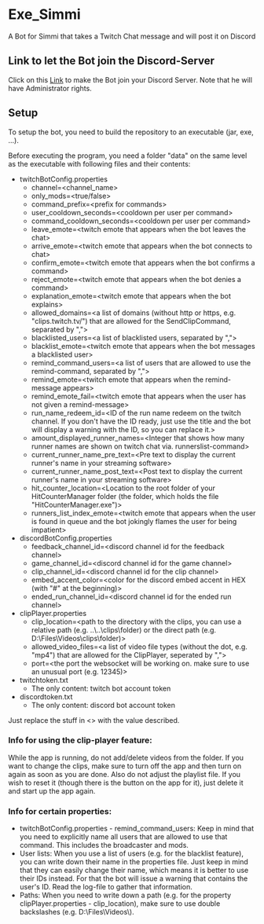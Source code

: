 # Exe_Simmi
A Bot for Simmi that takes a Twitch Chat message and will post it on Discord

## Link to let the Bot join the Discord-Server
Click on this [Link](https://discord.com/oauth2/authorize?client_id=990734200766357546&scope=bot&permissions=8) to make the Bot join your Discord Server. Note that he will have Administrator rights.

## Setup
To setup the bot, you need to build the repository to an executable (jar, exe, ...).<br>

Before executing the program, you need a folder "data" on the same level as the executable with following files and their contents:
* twitchBotConfig.properties
    * channel=\<channel_name>
    * only_mods=\<true/false>
    * command_prefix=\<prefix for commands>
    * user_cooldown_seconds=\<cooldown per user per command> 
    * command_cooldown_seconds=\<cooldown per user per command>
    * leave_emote=\<twitch emote that appears when the bot leaves the chat>
    * arrive_emote=\<twitch emote that appears when the bot connects to chat>
    * confirm_emote=\<twitch emote that appears when the bot confirms a command>
    * reject_emote=\<twitch emote that appears when the bot denies a command>
    * explanation_emote=\<twitch emote that appears when the bot explains>
    * allowed_domains=\<a list of domains (without http or https, e.g. "clips.twitch.tv/") that are allowed for the SendClipCommand, separated by ",">
    * blacklisted_users=\<a list of blacklisted users, separated by ",">
    * blacklist_emote=\<twitch emote that appears when the bot messages a blacklisted user>
    * remind_command_users=\<a list of users that are allowed to use the remind-command, separated by ",">  
    * remind_emote=\<twitch emote that appears when the remind-message appears>
    * remind_emote_fail=\<twitch emote that appears when the user has not given a remind-message>
    * run_name_redeem_id=\<ID of the run name redeem on the twitch channel. If you don't have the ID ready, just use the title and the bot will display a warning with the ID, so you can replace it.>
    * amount_displayed_runner_names=\<Integer that shows how many runner names are shown on twitch chat via. runnerslist-command>
    * current_runner_name_pre_text=\<Pre text to display the current runner's name in your streaming software>
    * current_runner_name_post_text=\<Post text to display the current runner's name in your streaming software>
    * hit_counter_location=\<Location to the root folder of your HitCounterManager folder (the folder, which holds the file "HitCounterManager.exe")>
    * runners_list_index_emote=\<twitch emote that appears when the user is found in queue and the bot jokingly flames the user for being impatient>
* discordBotConfig.properties
    * feedback_channel_id=\<discord channel id for the feedback channel>
    * game_channel_id=\<discord channel id for the game channel>
    * clip_channel_id=\<discord channel id for the clip channel>
    * embed_accent_color=\<color for the discord embed accent in HEX (with "#" at the beginning)>
    * ended_run_channel_id=\<discord channel id for the ended run channel>
* clipPlayer.properties
    * clip_location=\<path to the directory with the clips, you can use a relative path (e.g. ..\\..\\clips\\folder) or the direct path (e.g. D:\\Files\\Videos\\clips\\folder)>
    * allowed_video_files=\<a list of video file types (without the dot, e.g. "mp4") that are allowed for the ClipPlayer, seperated by ",">
    * port=\<the port the websocket will be working on. make sure to use an unusual port (e.g. 12345)>
* twitchtoken.txt
    * The only content: twitch bot account token
* discordtoken.txt
    * The only content: discord bot account token

Just replace the stuff in <> with the value described.

### Info for using the clip-player feature:
While the app is running, do not add/delete videos from the folder. If you want to change the clips, make sure to turn off the app and then turn on again as soon as you are done. Also do not adjust the playlist file. If you wish to reset it (though there is the button on the app for it), just delete it and start up the app again.

### Info for certain properties:
  * twitchBotConfig.properties - remind_command_users: Keep in mind that you need to explicitly name all users that are allowed to use that command. This includes the broadcaster and mods.
  * User lists: When you use a list of users (e.g. for the blacklist feature), you can write down their name in the properties file. Just keep in mind that they can easily change their name, which means it is better to use their IDs instead. For that the bot will issue a warning that contains the user's ID. Read the log-file to gather that information.
  * Paths: When you need to write down a path (e.g. for the property clipPlayer.properties - clip_location), make sure to use double backslashes (e.g. D:\\Files\\Videos\\).